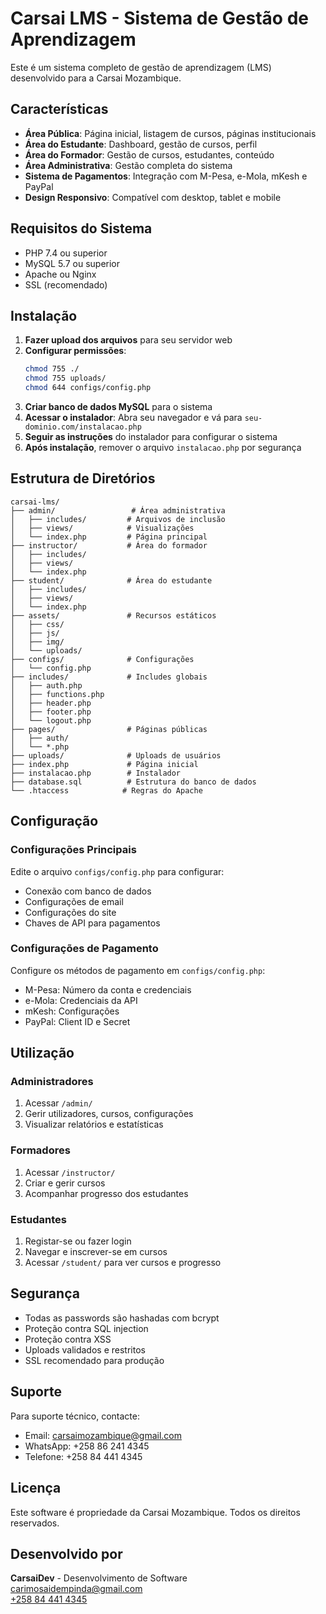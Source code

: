 # Carsai LMS - Sistema de Gestão de Aprendizagem

Este é um sistema completo de gestão de aprendizagem (LMS) desenvolvido para a Carsai Mozambique.

## Características

- **Área Pública**: Página inicial, listagem de cursos, páginas institucionais
- **Área do Estudante**: Dashboard, gestão de cursos, perfil
- **Área do Formador**: Gestão de cursos, estudantes, conteúdo
- **Área Administrativa**: Gestão completa do sistema
- **Sistema de Pagamentos**: Integração com M-Pesa, e-Mola, mKesh e PayPal
- **Design Responsivo**: Compatível com desktop, tablet e mobile

## Requisitos do Sistema

- PHP 7.4 ou superior
- MySQL 5.7 ou superior
- Apache ou Nginx
- SSL (recomendado)

## Instalação

1. **Fazer upload dos arquivos** para seu servidor web
2. **Configurar permissões**: 
   ```bash
   chmod 755 ./
   chmod 755 uploads/
   chmod 644 configs/config.php
   ```
3. **Criar banco de dados MySQL** para o sistema
4. **Acessar o instalador**: Abra seu navegador e vá para `seu-dominio.com/instalacao.php`
5. **Seguir as instruções** do instalador para configurar o sistema
6. **Após instalação**, remover o arquivo `instalacao.php` por segurança

## Estrutura de Diretórios

```
carsai-lms/
├── admin/                 # Área administrativa
│   ├── includes/         # Arquivos de inclusão
│   ├── views/            # Visualizações
│   └── index.php         # Página principal
├── instructor/           # Área do formador
│   ├── includes/
│   ├── views/
│   └── index.php
├── student/              # Área do estudante
│   ├── includes/
│   ├── views/
│   └── index.php
├── assets/               # Recursos estáticos
│   ├── css/
│   ├── js/
│   ├── img/
│   └── uploads/
├── configs/              # Configurações
│   └── config.php
├── includes/             # Includes globais
│   ├── auth.php
│   ├── functions.php
│   ├── header.php
│   ├── footer.php
│   └── logout.php
├── pages/                # Páginas públicas
│   ├── auth/
│   └── *.php
├── uploads/              # Uploads de usuários
├── index.php             # Página inicial
├── instalacao.php        # Instalador
├── database.sql          # Estrutura do banco de dados
└── .htaccess            # Regras do Apache
```

## Configuração

### Configurações Principais

Edite o arquivo `configs/config.php` para configurar:

- Conexão com banco de dados
- Configurações de email
- Configurações do site
- Chaves de API para pagamentos

### Configurações de Pagamento

Configure os métodos de pagamento em `configs/config.php`:

- M-Pesa: Número da conta e credenciais
- e-Mola: Credenciais da API
- mKesh: Configurações
- PayPal: Client ID e Secret

## Utilização

### Administradores

1. Acessar `/admin/` 
2. Gerir utilizadores, cursos, configurações
3. Visualizar relatórios e estatísticas

### Formadores

1. Acessar `/instructor/`
2. Criar e gerir cursos
3. Acompanhar progresso dos estudantes

### Estudantes

1. Registar-se ou fazer login
2. Navegar e inscrever-se em cursos
3. Acessar `/student/` para ver cursos e progresso

## Segurança

- Todas as passwords são hashadas com bcrypt
- Proteção contra SQL injection
- Proteção contra XSS
- Uploads validados e restritos
- SSL recomendado para produção

## Suporte

Para suporte técnico, contacte:

- Email: carsaimozambique@gmail.com
- WhatsApp: +258 86 241 4345
- Telefone: +258 84 441 4345

## Licença

Este software é propriedade da Carsai Mozambique. Todos os direitos reservados.

## Desenvolvido por

**CarsaiDev** - Desenvolvimento de Software  
[carimosaidempinda@gmail.com](mailto:carimosaidempinda@gmail.com)  
[+258 84 441 4345](tel:+258844414345)
